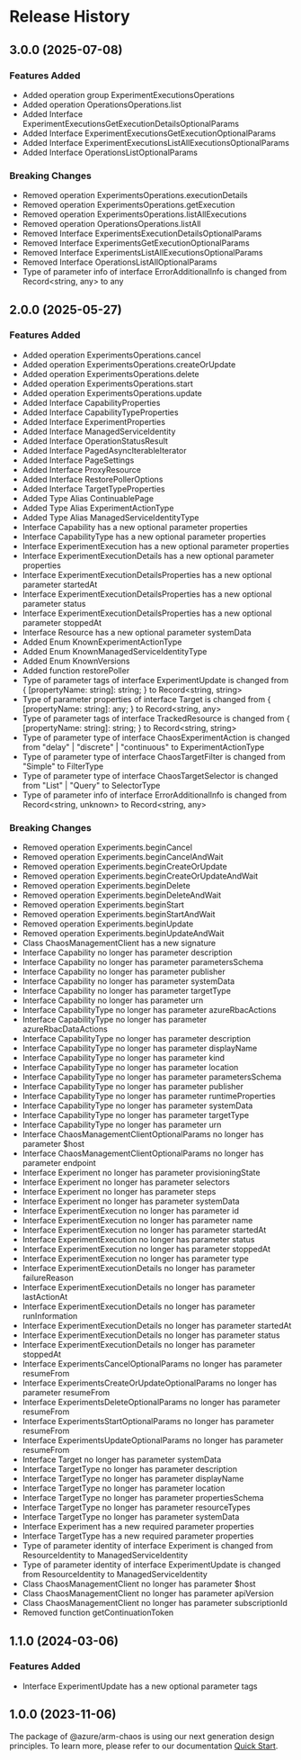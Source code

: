 # Release History
    
## 3.0.0 (2025-07-08)
    
### Features Added
  - Added operation group ExperimentExecutionsOperations
  - Added operation OperationsOperations.list
  - Added Interface ExperimentExecutionsGetExecutionDetailsOptionalParams
  - Added Interface ExperimentExecutionsGetExecutionOptionalParams
  - Added Interface ExperimentExecutionsListAllExecutionsOptionalParams
  - Added Interface OperationsListOptionalParams
### Breaking Changes
  - Removed operation ExperimentsOperations.executionDetails
  - Removed operation ExperimentsOperations.getExecution
  - Removed operation ExperimentsOperations.listAllExecutions
  - Removed operation OperationsOperations.listAll
  - Removed Interface ExperimentsExecutionDetailsOptionalParams
  - Removed Interface ExperimentsGetExecutionOptionalParams
  - Removed Interface ExperimentsListAllExecutionsOptionalParams
  - Removed Interface OperationsListAllOptionalParams
  - Type of parameter info of interface ErrorAdditionalInfo is changed from Record<string, any> to any

    
    
## 2.0.0 (2025-05-27)
    
### Features Added

  - Added operation ExperimentsOperations.cancel
  - Added operation ExperimentsOperations.createOrUpdate
  - Added operation ExperimentsOperations.delete
  - Added operation ExperimentsOperations.start
  - Added operation ExperimentsOperations.update
  - Added Interface CapabilityProperties
  - Added Interface CapabilityTypeProperties
  - Added Interface ExperimentProperties
  - Added Interface ManagedServiceIdentity
  - Added Interface OperationStatusResult
  - Added Interface PagedAsyncIterableIterator
  - Added Interface PageSettings
  - Added Interface ProxyResource
  - Added Interface RestorePollerOptions
  - Added Interface TargetTypeProperties
  - Added Type Alias ContinuablePage
  - Added Type Alias ExperimentActionType
  - Added Type Alias ManagedServiceIdentityType
  - Interface Capability has a new optional parameter properties
  - Interface CapabilityType has a new optional parameter properties
  - Interface ExperimentExecution has a new optional parameter properties
  - Interface ExperimentExecutionDetails has a new optional parameter properties
  - Interface ExperimentExecutionDetailsProperties has a new optional parameter startedAt
  - Interface ExperimentExecutionDetailsProperties has a new optional parameter status
  - Interface ExperimentExecutionDetailsProperties has a new optional parameter stoppedAt
  - Interface Resource has a new optional parameter systemData
  - Added Enum KnownExperimentActionType
  - Added Enum KnownManagedServiceIdentityType
  - Added Enum KnownVersions
  - Added function restorePoller
  - Type of parameter tags of interface ExperimentUpdate is changed from {
        [propertyName: string]: string;
    } to Record<string, string>
  - Type of parameter properties of interface Target is changed from {
        [propertyName: string]: any;
    } to Record<string, any>
  - Type of parameter tags of interface TrackedResource is changed from {
        [propertyName: string]: string;
    } to Record<string, string>
  - Type of parameter type of interface ChaosExperimentAction is changed from "delay" | "discrete" | "continuous" to ExperimentActionType
  - Type of parameter type of interface ChaosTargetFilter is changed from "Simple" to FilterType
  - Type of parameter type of interface ChaosTargetSelector is changed from "List" | "Query" to SelectorType
  - Type of parameter info of interface ErrorAdditionalInfo is changed from Record<string, unknown> to Record<string, any>
    
### Breaking Changes

  - Removed operation Experiments.beginCancel
  - Removed operation Experiments.beginCancelAndWait
  - Removed operation Experiments.beginCreateOrUpdate
  - Removed operation Experiments.beginCreateOrUpdateAndWait
  - Removed operation Experiments.beginDelete
  - Removed operation Experiments.beginDeleteAndWait
  - Removed operation Experiments.beginStart
  - Removed operation Experiments.beginStartAndWait
  - Removed operation Experiments.beginUpdate
  - Removed operation Experiments.beginUpdateAndWait
  - Class ChaosManagementClient has a new signature
  - Interface Capability no longer has parameter description
  - Interface Capability no longer has parameter parametersSchema
  - Interface Capability no longer has parameter publisher
  - Interface Capability no longer has parameter systemData
  - Interface Capability no longer has parameter targetType
  - Interface Capability no longer has parameter urn
  - Interface CapabilityType no longer has parameter azureRbacActions
  - Interface CapabilityType no longer has parameter azureRbacDataActions
  - Interface CapabilityType no longer has parameter description
  - Interface CapabilityType no longer has parameter displayName
  - Interface CapabilityType no longer has parameter kind
  - Interface CapabilityType no longer has parameter location
  - Interface CapabilityType no longer has parameter parametersSchema
  - Interface CapabilityType no longer has parameter publisher
  - Interface CapabilityType no longer has parameter runtimeProperties
  - Interface CapabilityType no longer has parameter systemData
  - Interface CapabilityType no longer has parameter targetType
  - Interface CapabilityType no longer has parameter urn
  - Interface ChaosManagementClientOptionalParams no longer has parameter $host
  - Interface ChaosManagementClientOptionalParams no longer has parameter endpoint
  - Interface Experiment no longer has parameter provisioningState
  - Interface Experiment no longer has parameter selectors
  - Interface Experiment no longer has parameter steps
  - Interface Experiment no longer has parameter systemData
  - Interface ExperimentExecution no longer has parameter id
  - Interface ExperimentExecution no longer has parameter name
  - Interface ExperimentExecution no longer has parameter startedAt
  - Interface ExperimentExecution no longer has parameter status
  - Interface ExperimentExecution no longer has parameter stoppedAt
  - Interface ExperimentExecution no longer has parameter type
  - Interface ExperimentExecutionDetails no longer has parameter failureReason
  - Interface ExperimentExecutionDetails no longer has parameter lastActionAt
  - Interface ExperimentExecutionDetails no longer has parameter runInformation
  - Interface ExperimentExecutionDetails no longer has parameter startedAt
  - Interface ExperimentExecutionDetails no longer has parameter status
  - Interface ExperimentExecutionDetails no longer has parameter stoppedAt
  - Interface ExperimentsCancelOptionalParams no longer has parameter resumeFrom
  - Interface ExperimentsCreateOrUpdateOptionalParams no longer has parameter resumeFrom
  - Interface ExperimentsDeleteOptionalParams no longer has parameter resumeFrom
  - Interface ExperimentsStartOptionalParams no longer has parameter resumeFrom
  - Interface ExperimentsUpdateOptionalParams no longer has parameter resumeFrom
  - Interface Target no longer has parameter systemData
  - Interface TargetType no longer has parameter description
  - Interface TargetType no longer has parameter displayName
  - Interface TargetType no longer has parameter location
  - Interface TargetType no longer has parameter propertiesSchema
  - Interface TargetType no longer has parameter resourceTypes
  - Interface TargetType no longer has parameter systemData
  - Interface Experiment has a new required parameter properties
  - Interface TargetType has a new required parameter properties
  - Type of parameter identity of interface Experiment is changed from ResourceIdentity to ManagedServiceIdentity
  - Type of parameter identity of interface ExperimentUpdate is changed from ResourceIdentity to ManagedServiceIdentity
  - Class ChaosManagementClient no longer has parameter $host
  - Class ChaosManagementClient no longer has parameter apiVersion
  - Class ChaosManagementClient no longer has parameter subscriptionId
  - Removed function getContinuationToken
    
    
## 1.1.0 (2024-03-06)
    
### Features Added

  - Interface ExperimentUpdate has a new optional parameter tags
    
    
## 1.0.0 (2023-11-06)

The package of @azure/arm-chaos is using our next generation design principles. To learn more, please refer to our documentation [Quick Start](https://aka.ms/azsdk/js/mgmt/quickstart).
